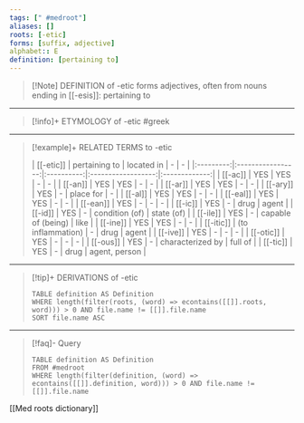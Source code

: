 ```yaml
---
tags: [" #medroot"]
aliases: []
roots: [-etic]
forms: [suffix, adjective]
alphabet:: E
definition: [pertaining to]
---
```

>[!Note] DEFINITION of -etic
>forms adjectives, often from nouns ending in [[-esis]]: pertaining to
_____
>[!info]+ ETYMOLOGY of -etic
>#greek
_____
>[!example]+ RELATED TERMS to -etic
>
>|  [[-etic]]  |   pertaining to   | located in |         -          |       -       |
|:---------:|:-----------------:|:----------:|:------------------:|:-------------:|
|  [[-ac]]  |        YES        |    YES     |         -          |       -       |
|  [[-an]]  |        YES        |    YES     |         -          |       -       |
|  [[-ar]]  |        YES        |    YES     |         -          |       -       |
| [[-ary]]  |        YES        |     -      |     place for      |       -       |
| [[-al]]  |        YES        |    YES     |         -          |       -       |
| [[-eal]]  |        YES        |    YES     |         -          |       -       |
| [[-ean]] |        YES        |     -      |         -          |       -       |
|  [[-ic]]  |        YES        |     -      |        drug        |     agent     |
|  [[-id]]  |        YES        |     -      |   condition (of)   |  state (of)   |
| [[-ile]]  |        YES        |     -      | capable of (being) |     like      |
| [[-ine]]  |        YES        |    YES     |         -          |       -       |
| [[-itic]] | (to inflammation) |     -      |        drug        |     agent     |
| [[-ive]]  |        YES        |     -      |         -          |       -       |
| [[-otic]] |        YES        |     -      |         -          |       -       |
| [[-ous]]  |        YES        |     -      |  characterized by  |    full of    |
| [[-tic]]  |        YES        |     -      |        drug        | agent, person |
>
_____
>[!tip]+ DERIVATIONS of -etic
>```dataview
>TABLE definition AS Definition 
>WHERE length(filter(roots, (word) => econtains([[]].roots, word))) > 0 AND file.name != [[]].file.name
>SORT file.name ASC
>```
_____
>[!faq]- Query
>```dataview
>TABLE definition AS Definition
>FROM #medroot
>WHERE length(filter(definition, (word) => econtains([[]].definition, word))) > 0 AND file.name != [[]].file.name
>```

[[Med roots dictionary]]